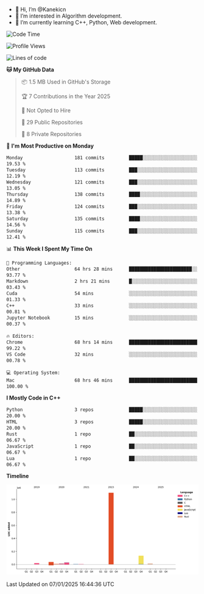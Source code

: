 - 👋 Hi, I’m @Kanekicn
- 👀 I’m interested in Algorithm development.
- 🌱 I’m currently learning C++, Python, Web development.

<!---
cotecsz/cotecsz is a ✨ special ✨ repository because its `README.md` (this file) appears on your GitHub profile.
You can click the Preview link to take a look at your changes.
--->

<!--START_SECTION:waka-->
![Code Time](http://img.shields.io/badge/Code%20Time-2%2C448%20hrs%2022%20mins-blue)

![Profile Views](http://img.shields.io/badge/Profile%20Views-0-blue)

![Lines of code](https://img.shields.io/badge/From%20Hello%20World%20I%27ve%20Written-1.3%20million%20lines%20of%20code-blue)

**🐱 My GitHub Data** 

> 📦 1.5 MB Used in GitHub's Storage 
 > 
> 🏆 7 Contributions in the Year 2025
 > 
> 🚫 Not Opted to Hire
 > 
> 📜 29 Public Repositories 
 > 
> 🔑 8 Private Repositories 
 > 
📅 **I'm Most Productive on Monday** 

```text
Monday                   181 commits         █████░░░░░░░░░░░░░░░░░░░░   19.53 % 
Tuesday                  113 commits         ███░░░░░░░░░░░░░░░░░░░░░░   12.19 % 
Wednesday                121 commits         ███░░░░░░░░░░░░░░░░░░░░░░   13.05 % 
Thursday                 138 commits         ████░░░░░░░░░░░░░░░░░░░░░   14.89 % 
Friday                   124 commits         ███░░░░░░░░░░░░░░░░░░░░░░   13.38 % 
Saturday                 135 commits         ████░░░░░░░░░░░░░░░░░░░░░   14.56 % 
Sunday                   115 commits         ███░░░░░░░░░░░░░░░░░░░░░░   12.41 % 
```


📊 **This Week I Spent My Time On** 

```text
💬 Programming Languages: 
Other                    64 hrs 28 mins      ███████████████████████░░   93.77 % 
Markdown                 2 hrs 21 mins       █░░░░░░░░░░░░░░░░░░░░░░░░   03.43 % 
Cuda                     54 mins             ░░░░░░░░░░░░░░░░░░░░░░░░░   01.33 % 
C++                      33 mins             ░░░░░░░░░░░░░░░░░░░░░░░░░   00.81 % 
Jupyter Notebook         15 mins             ░░░░░░░░░░░░░░░░░░░░░░░░░   00.37 % 

🔥 Editors: 
Chrome                   68 hrs 14 mins      █████████████████████████   99.22 % 
VS Code                  32 mins             ░░░░░░░░░░░░░░░░░░░░░░░░░   00.78 % 

💻 Operating System: 
Mac                      68 hrs 46 mins      █████████████████████████   100.00 % 
```

**I Mostly Code in C++** 

```text
Python                   3 repos             █████░░░░░░░░░░░░░░░░░░░░   20.00 % 
HTML                     3 repos             █████░░░░░░░░░░░░░░░░░░░░   20.00 % 
Rust                     1 repo              ██░░░░░░░░░░░░░░░░░░░░░░░   06.67 % 
JavaScript               1 repo              ██░░░░░░░░░░░░░░░░░░░░░░░   06.67 % 
Lua                      1 repo              ██░░░░░░░░░░░░░░░░░░░░░░░   06.67 % 
```



**Timeline**

![Lines of Code chart](https://raw.githubusercontent.com/Kanekicn/Kanekicn/master/assets/bar_graph.png)


 Last Updated on 07/01/2025 16:44:36 UTC
<!--END_SECTION:waka-->
